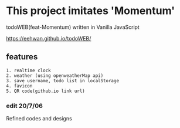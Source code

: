 # This project imitates 'Momentum'
todoWEB(feat-Momentum) written in Vanilla JavaScript

https://eehwan.github.io/todoWEB/


## features
	1. realtime clock
	2. weather (using openweatherMap api)
	3. save username, todo list in localStorage 
	4. favicon
	5. QR code(github.io link url)


### edit 20/7/06

Refined codes and designs
